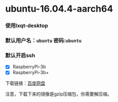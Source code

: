 # ubuntu-16.04.4-aarch64
### 使用lxqt-desktop
### 默认用户名：`ubuntu`    密码:`ubuntu`
### 默认开启ssh

- [X] RaspberryPi-3b
- [X] RaspberryPi-3b+

下载链接：[百度网盘](https://pan.baidu.com/s/1ACupshrQHG2tDk6EeHwBeg)

注意，下载下来的镜像是gzip压缩包，你需要解压缩。

